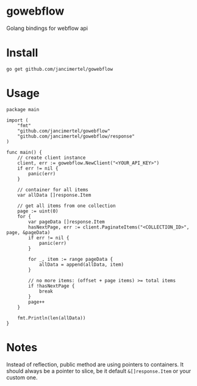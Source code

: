 # gowebflow
Golang bindings for webflow api

# Install
```go get github.com/jancimertel/gowebflow```

# Usage
```
package main

import (
	"fmt"
	"github.com/jancimertel/gowebflow"
	"github.com/jancimertel/gowebflow/response"
)

func main() {
	// create client instance
	client, err := gowebflow.NewClient("<YOUR_API_KEY>")
	if err != nil {
	    panic(err)
	}
	
	// container for all items
	var allData []response.Item
	
	// get all items from one collection
	page := uint(0)
	for {
		var pageData []response.Item
		hasNextPage, err := client.PaginateItems("<COLLECTION_ID>", page, &pageData)
		if err != nil {
			panic(err)
		}
		
		for _, item := range pageData {
			allData = append(allData, item)
		}

        // no more items: (offset + page items) >= total items
		if !hasNextPage {
			break
		}
		page++
	}
	
	fmt.Println(len(allData))
}
```

# Notes
Instead of reflection, public method are using pointers to containers. It should always be a pointer to slice, be it 
default `&[]response.Item` or your custom one.